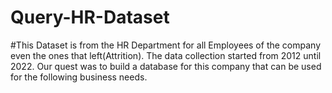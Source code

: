 # Query-HR-Dataset
#This Dataset is from the HR Department for all Employees of the company even the ones that left(Attrition). The data collection started from 2012 until 2022. Our quest was to build a database for this company that can be used for the following business needs.

